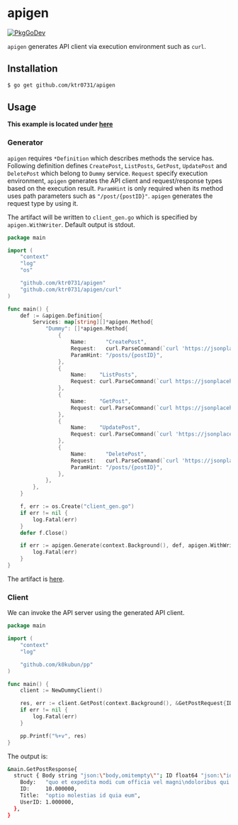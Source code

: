 # apigen

[![PkgGoDev](https://pkg.go.dev/badge/github.com/ktr0731/apigen)](https://pkg.go.dev/github.com/ktr0731/apigen)

`apigen` generates API client via execution environment such as `curl`.

## Installation
``` bash
$ go get github.com/ktr0731/apigen
```

## Usage

**This example is located under [here](./_example)**  

### Generator
`apigen` requires `*Definition` which describes methods the service has.  
Following definition defines `CreatePost`, `ListPosts`, `GetPost`, `UpdatePost` and `DeletePost` which belong to `Dummy` service.
`Request` specify execution environment, `apigen` generates the API client and request/response types based on the execution result.
`ParamHint` is only required when its method uses path parameters such as `"/post/{postID}"`. `apigen` generates the request type by using it.

The artifact will be written to `client_gen.go` which is specified by `apigen.WithWriter`. Default output is stdout.

``` go
package main

import (
	"context"
	"log"
	"os"

	"github.com/ktr0731/apigen"
	"github.com/ktr0731/apigen/curl"
)

func main() {
	def := &apigen.Definition{
		Services: map[string][]*apigen.Method{
			"Dummy": []*apigen.Method{
				{
					Name:      "CreatePost",
					Request:   curl.ParseCommand(`curl 'https://jsonplaceholder.typicode.com/posts/1' --data-binary '{"title":"foo","body":"bar","userId":1}'`),
					ParamHint: "/posts/{postID}",
				},
				{
					Name:    "ListPosts",
					Request: curl.ParseCommand(`curl https://jsonplaceholder.typicode.com/posts`),
				},
				{
					Name:    "GetPost",
					Request: curl.ParseCommand(`curl https://jsonplaceholder.typicode.com/posts?id=1`),
				},
				{
					Name:    "UpdatePost",
					Request: curl.ParseCommand(`curl 'https://jsonplaceholder.typicode.com/posts' --data-binary '{"title":"foo","body":"bar","userId":1}'`),
				},
				{
					Name:      "DeletePost",
					Request:   curl.ParseCommand(`curl 'https://jsonplaceholder.typicode.com/posts/1' -X 'DELETE'`),
					ParamHint: "/posts/{postID}",
				},
			},
		},
	}

	f, err := os.Create("client_gen.go")
	if err != nil {
		log.Fatal(err)
	}
	defer f.Close()

	if err := apigen.Generate(context.Background(), def, apigen.WithWriter(f)); err != nil {
		log.Fatal(err)
	}
}
```

The artifact is [here](./_example/client_gen.go).  

### Client

We can invoke the API server using the generated API client.  

``` go
package main

import (
	"context"
	"log"

	"github.com/k0kubun/pp"
)

func main() {
	client := NewDummyClient()

	res, err := client.GetPost(context.Background(), &GetPostRequest{ID: "10"})
	if err != nil {
		log.Fatal(err)
	}

	pp.Printf("%+v", res)
}
```

The output is:

```sh
&main.GetPostResponse{
  struct { Body string "json:\"body,omitempty\""; ID float64 "json:\"id,omitempty\""; Title string "json:\"title,omitempty\""; UserID float64 "json:\"userId,omitempty\"" }{
    Body:   "quo et expedita modi cum officia vel magni\ndoloribus qui repudiandae\nvero nisi sit\nquos veniam quod sed accusamus veritatis error",
    ID:     10.000000,
    Title:  "optio molestias id quia eum",
    UserID: 1.000000,
  },
}
```
